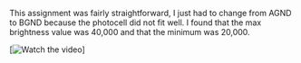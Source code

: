 This assignment was fairly straightforward, I just had to change from AGND to BGND because the photocell did not fit well. 
I found that the max brightness value was 40,000 and that the minimum was 20,000.

[![Watch the video](https://drive.google.com/file/d/1ts9eKSf-A-28_xFZN4o_lGqgXddVpfsZ/view?usp=drive_link)]
